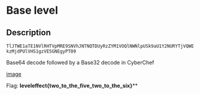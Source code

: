 # Base level

## Description

`TlJTWE1aTE1NVlRHTVpMRE9SNVhJNTNQTDUyRzZYM1VOQlNWNlpUSk9aU1Y2NURYTjVQWEkzMjdPUlVHS1gzVE5GNEgyPT09`



Base64 decode followed by a Base32 decode in CyberChef



[image](\images\base.png)





Flag: **leveleffect{two_to_the_five_two_to_the_six}****
